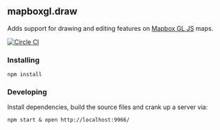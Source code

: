 mapboxgl.draw
---

Adds support for drawing and editing features on [Mapbox GL JS](https://www.mapbox.com/mapbox-gl-js/) 
maps.

[![Circle CI](https://circleci.com/gh/mapbox/gl-draw/tree/dev-pages.svg?style=svg&circle-token=9a1c59bacd6403294df7c5191a33adc7615ce1e7)](https://circleci.com/gh/mapbox/gl-draw/tree/dev-pages)


### Installing 

    npm install

### Developing 

Install dependencies, build the source files and crank up a server via:

    npm start & open http://localhost:9966/

